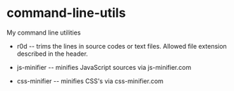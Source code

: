 # command-line-utils
 My command line utilities

* r0d -- trims the lines in source codes or text files. Allowed file extension described in the header.

* js-minifier -- minifies JavaScript sources via js-minifier.com
* css-minifier -- minifies CSS's via css-minifier.com
